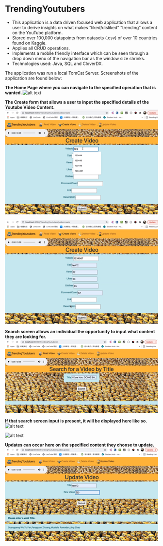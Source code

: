 # TrendingYoutubers

- This application is a data driven focused web application that allows a user to derive insights on what makes “liked/disliked” “trending” content on the YouTube platform.
- Stored over 100,000 datapoints from datasets (.csv) of over 10 countries found on Kaggle.
- Applies all CRUD operations.
- Implements a mobile friendly interface which can be seen through a drop down menu of the navigation bar as the window size shrinks.
- Technologies used: Java, SQL and CloverDX.

The application was run a local TomCat Server. Screenshots of the application are found below: 

<b> The Home Page where you can navigate to the specified operation that is wanted. </b>
![alt text](https://github.com/mustafaramadan4/TrendingYoutubers/blob/master/ScreenShots/TrendingYoutubers-Home.png)

<b> The Create form that allows a user to input the specified details of the Youtube Video Content. </b>
![alt text](https://github.com/mustafaramadan4/TrendingYoutubers/blob/master/ScreenShots/TrendingYoutubers-Create.png)

![alt text](https://github.com/mustafaramadan4/TrendingYoutubers/blob/master/ScreenShots/TrendingYoutubers-Create2.png)

<b> Search screen allows an individual the opportunity to input what content they are looking for. </b>
![alt text](https://github.com/mustafaramadan4/TrendingYoutubers/blob/master/ScreenShots/TrendingYoutubers-Search.png)

<b> If that search screen input is present, it will be displayed here like so. </b>
![alt text](https://github.com/mustafaramadan4/TrendingYoutubers/blob/master/ScreenShots/TrendingYoutubers-Display.png)

![alt text](https://github.com/mustafaramadan4/TrendingYoutubers/blob/master/ScreenShots/TrendingYoutubers-Display2.png)

<b> Updates can occur here on the specified content they choose to update. </b>
![alt text](https://github.com/mustafaramadan4/TrendingYoutubers/blob/master/ScreenShots/TrendingYoutubers-Update.png)
